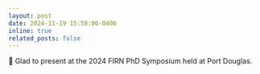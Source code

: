 ```yaml
---
layout: post
date: 2024-11-19 15:59:00-0400
inline: true
related_posts: false
---
```


📍 Glad to present at the 2024 FIRN PhD Symposium held at Port Douglas. 

